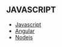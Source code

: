## JAVASCRIPT

- [Javascript](https://srimuthurajesh.github.io/Tech-Notes/JavaScript/JavaScript.html)
- [Angular](https://srimuthurajesh.github.io/Tech-Notes/JavaScript/angular.md)
- [Nodejs](https://srimuthurajesh.github.io/Tech-Notes/JavaScript/nodeJs.txt)
<!--stackedit_data:
eyJoaXN0b3J5IjpbLTIxNDU4OTcxMjcsMTc4NTU4ODEyMl19
-->
